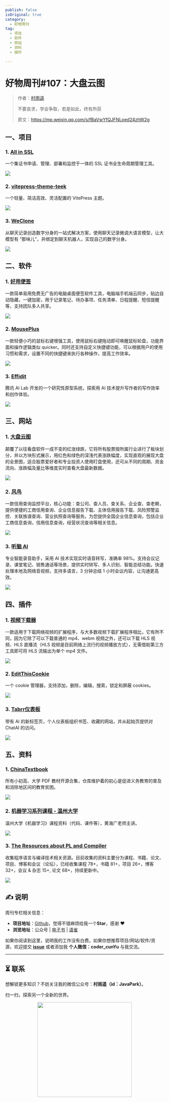 ```yaml
---
publish: false
isOriginal: true
category:
  - 好物周刊
tag:
  - 项目
  - 软件
  - 网站
  - 资料
  - 插件

---
```


# 好物周刊#107：大盘云图

> 作者：[村雨遥](https://github.com/cunyu1943)
> 
> 不要哀求，学会争取，若是如此，终有所获
> 
> 原文：https://mp.weixin.qq.com/s/fBaVwYfQJFNLoed24zhW2g

## 一、项目

### 1. [All in SSL](https://github.com/allinssl/allinssl)

一个集证书申请、管理、部署和监控于一体的 SSL 证书全生命周期管理工具。

![](assets/0517-0523/1747267569968-cf7f5132-bd4c-4c39-a874-eb856dd6ab51.webp)

### 2. [vitepress-theme-teek](https://github.com/Kele-Bingtang/vitepress-theme-teek)

一个轻量、简洁高效、灵活配置的 VitePress 主题。

![](assets/0517-0523/1747267704352-7d3e896d-0689-4def-b92f-e4118a630605.webp)

### 3. [WeClone](https://github.com/xming521/WeClone)

从聊天记录创造数字分身的一站式解决方案，使用聊天记录微调大语言模型，让大模型有 “那味儿”，并绑定到聊天机器人，实现自己的数字分身。 

![](assets/0517-0523/1747613129538-473b7054-fb83-4643-80b4-d054cbf49b7c.webp)

## 二、软件

### 1. [好用便签](https://www.haoyong333.com)

一款简单易用免费无广告的电脑桌面便签软件工具，电脑端手机端云同步，贴边自动隐藏，一键加密，用于记录笔记、待办事项、任务清单、日程提醒、短信提醒等，支持团队多人共享。

![](assets/0517-0523/1746527392100-91d37054-b4c6-4b7c-8da3-c7af65126710.webp)

### 2. [MousePlus](https://mouseplus.cn)

一款轻便小巧的鼠标右键增强工具，使用鼠标右键拖动即可唤醒鼠标轮盘，功能界面和操作逻辑类似 quicker。同时还支持自定义快捷键功能，可以根据用户的使用习惯和需求，设置不同的快捷键来执行各种操作，提高工作效率。

![](assets/0517-0523/1746527653550-4d926879-7e35-4459-b6fa-76950629ff28.webp)

### 3. [Effidit](https://effidit.qq.com)

腾讯 AI Lab 开发的一个研究性原型系统，探索用 AI 技术提升写作者的写作效率和创作体验。

![](assets/0517-0523/1747093729376-808234c1-988d-4715-a96d-466e8f4e56a2.webp)

## 三、网站

### 1. [大盘云图](https://dapanyuntu.com)

颠覆了以往看盘软件一成不变的红涨绿跌，它将所有股票按所属行业进行了板块划分，并以方块形式展示，用红色和绿色的深浅代表涨跌幅度，实现直观的展现大盘的全景图，适合股票爱好者和专业投资人使用盯盘使用，还可从不同的周期、资金流向、涨跌幅及量比等维度实时查看大盘最新数据。

![](assets/0517-0523/1747613257654-1bbf9e60-a067-4848-81cb-ea6583812867.webp)

### 2. [风鸟](https://riskbird.com/#/?inviteCode=15062F23C105437B)

一款信用查询监控平台，核心功能：查公司、查人员、查关系、企业查、查老赖，提供便捷的工商信用查询、企业信息报告下载、主体信用报告下载、风险预警监控、关联族谱查询、营业执照查询等服务。为您提供全国企业信息查询，包括企业工商信息查询，信用信息查询，经营状况查询等相关信息。

![](assets/0517-0523/1747653059160-fefa47b3-da3f-417d-8dd7-460a3dad19f8.webp)

### 3. [听脑 AI](https://itingnao.com)

专业智能录音助手，采用 AI 技术实现实时语音转写，准确率 98%。支持会议记录、课堂笔记、销售通话等场景，提供实时转写、多人识别、智能总结功能。快速处理本地及网络音视频，支持多语言，3 分钟总结 1 小时会议内容，让沟通更高效。

![](assets/0517-0523/1747653258721-713746e8-663c-4217-a2e3-ee622f165793.webp)

## 四、插件

### 1. [视频下载器](https://chromewebstore.google.com/detail/视频下载器-mpmux/mbflpfaamifmmmkdjkcmpofpccfmlmap)

一款适用于下载网络视频的扩展程序，与大多数视频下载扩展程序相比，它有所不同，因为它除了可以下载普通的 mp4、webm 视频之外，还可以下载 HLS 视频、HLS 直播流（HLS 视频是目前网络上流行的视频播放方式），无需借助第三方工具即可将 HLS 流输出为单个 mp4 文件。

![](assets/0517-0523/1747957945583-ac8df66c-9793-4948-acd3-7497dc2b6d86.webp)

### 2. [EditThisCookie](https://chromewebstore.google.com/detail/editthiscookie/cmbkolgnkghmgajbbapoicfhjlabmpef)

一个 cookie 管理器，支持添加，删除，编辑，搜索，锁定和屏蔽 cookies。

![](assets/0517-0523/1747958033713-d64dfe6d-9263-46ae-8ffe-f7fdf2833973.webp)

### 3. [Tabrr仪表板](https://chromewebstore.google.com/detail/tabrr仪表板-带有ai的新标签页/ehmneimbopigfgchjglgngamiccjkijh)

带有 AI 的新标签页，个人仪表板组织书签、收藏的网站，并从起始页提供对 ChatAI 的访问。

![](assets/0517-0523/1747958143010-69d7edc0-7e49-4e35-a8d4-18383f631168.webp)

## 五、资料

### 1. [ChinaTextbook](https://github.com/TapXWorld/ChinaTextbook)

所有小初高、大学 PDF 教材开源合集，仓库维护着的初心是促进义务教育的普及和消除地区间的教育贫困。

![](assets/0517-0523/1747267440609-68602411-b73c-4217-844c-2bde75d67727.webp)

### 2. [机器学习系列课程 - 温州大学](https://github.com/fengdu78/WZU-machine-learning-course)

温州大学《机器学习》课程资料（代码、课件等），黄海广老师主讲。

![](assets/0517-0523/1747957615572-f154a616-1c0f-4b1a-89c6-3d6c55d2bb5f.webp)

### 3. [The Resources about PL and Compiler](https://github.com/shining1984/PL-Compiler-Resource)

收集程序语言与编译技术相关资源。目前收集的资料主要分为课程、书籍、论文、项目、博客和会议（论坛），已经收集课程 78+，书籍 81+，项目 26+，博客 32+，会议 & 杂志 15+, 论文 68+，持续更新中。

![](assets/0517-0523/1747957822184-83f577a0-ea1b-4813-9d54-ee68e9a91b48.webp)

## ✍️ 说明

周刊专栏相关信息：

- **项目地址**：[Github](https://github.com/cunyu1943/weekly)，觉得不错麻烦给我一个**Star**，感谢 ❤️
- **浏览地址**：公众号 | [电子书](https://cunyu1943.github.io/weekly) | [语雀](https://yuque.com/cunyu1943/weekly)

如果你阅读到这里，说明我的工作没有白费。如果你想推荐项目/网站/软件/资源，欢迎提交 **[issue](https://github.com/cunyu1943/weekly/issues)** 或者添加我 **个人微信：coder_cunYu** 与我交流。

---

## ⏳ 联系

想解锁更多知识？不妨关注我的微信公众号：**村雨遥（id：JavaPark）**。

扫一扫，探索另一个全新的世界。

<center>
<img src="/contact/contact.png" width="300">
</center>


